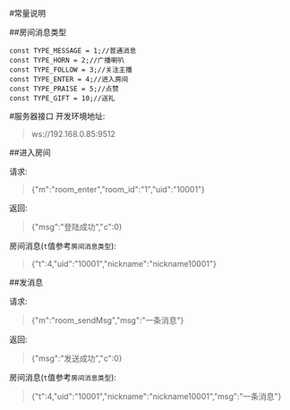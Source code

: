 #常量说明

##房间消息类型
```
const TYPE_MESSAGE = 1;//普通消息
const TYPE_HORN = 2;//广播喇叭
const TYPE_FOLLOW = 3;//关注主播
const TYPE_ENTER = 4;//进入房间
const TYPE_PRAISE = 5;//点赞
const TYPE_GIFT = 10;//送礼
```

#服务器接口
开发环境地址:
> ws://192.168.0.85:9512


##进入房间

请求:
> {"m":"room_enter","room_id":"1","uid":"10001"}

返回:
> {"msg":"登陆成功","c":0}

房间消息(`t`值参考`房间消息类型`):
> {"t":4,"uid":"10001","nickname":"nickname10001"}

##发消息

请求:
> {"m":"room_sendMsg","msg":"一条消息"}

返回:
> {"msg":"发送成功","c":0}

房间消息(`t`值参考`房间消息类型`):
> {"t":4,"uid":"10001","nickname":"nickname10001","msg":"一条消息"}
